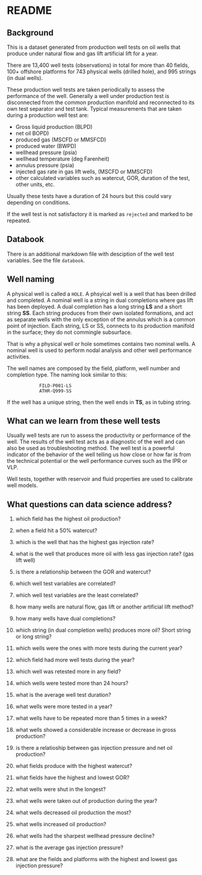 # README



## Background

This is a dataset generated from production well tests on oil wells that produce under natural flow and gas lift artificial lift for a year.

There are 13,400 well tests (observations) in total for more than 40 fields, 100+ offshore platforms for 743 physical wells (drilled hole), and 995 strings (in dual wells).

These production well tests are taken periodically to assess the performance of the well. Generally a well under production test is disconnected from the common production manifold and reconnected to its own test separator and test tank. Typical measurements that are taken during a production well test are:

* Gross liquid production (BLPD)
* net oil BOPD)
* produced gas (MSCFD or MMSFCD)
* produced water (BWPD)
* wellhead pressure (psia)
* wellhead temperature (deg Farenheit)
* annulus pressure (psia)
* injected gas rate in gas lift wells, (MSCFD or MMSCFD)
* other calculated variables such as watercut, GOR, duration of the test, other units, etc.

Usually these tests have a duration of 24 hours but this could vary depending on conditions.

If the well test is not satisfactory it is marked as `rejected` and marked to be repeated. 

## Databook
There is an additional markdown file with desciption of the well test variables.
See the file `databook`.


## Well naming
A physical well is called a `HOLE`. A phsyical well is a well that has been drilled and completed. A nominal well is a string in dual completions where gas lift has been deployed. A dual completion has a long string **LS** and a short string **SS**. Each string produces from their own isolated formations, and act as separate wells with the only exception of the annulus which is a common point of injection. Each string, LS or SS, connects to its production manifold in the surface; they do not commingle subsurface.

That is why a physical well or hole sometimes contains two nominal wells. A nominal well is used to perform nodal analysis and other well performance activities.

The well names are composed by the field, platform, well number and completion type. The naming look similar to this:

                FILD-P001-LS
                ATHR-Q999-SS
                
If the well has a unique string, then the well ends in **TS**, as in tubing string.


## What can we learn from these well tests
Usually well tests are run to assess the productivity or performance of the well. The results of the well test acts as a diagnostic of the well and can also be used as troubleshooting method. The well test is a powerful indicator of the behavior of the well telling us how close or how far is from the technical potential or the well performance curves such as the IPR or VLP.

Well tests, together with reservoir and fluid properties are used to calibrate well models.



## What questions can data science address?

1. which field has the highest oil production?

2. when a field hit a 50% watercut?

3. which is the well that has the highest gas injection rate?

4. what is the well that produces more oil with less gas injection rate? (gas lift well)

5. is there a relationship between the GOR and watercut?

6. which well test variables are correlated?

7. which well test variables are the least correlated?

8. how many wells are natural flow, gas lift or another artificial lift method?

9. how many wells have dual completions?

10. which string (in dual completion wells) produces more oil? Short string or long string?

11. which wells were the ones with more tests during the current year?

12. which field had more well tests during the year?

13. which well was retested more in any field?

14. which wells were tested more than 24 hours?

15. what is the average well test duration?

16. what wells were more tested in a year?

17. what wells have to be repeated more than 5 times in a week?

18. what wells showed a considerable increase or decrease in gross production?

19. is there a relatioship between gas injection pressure and net oil production?

20. what fields produce with the highest watercut?

21. what fields have the highest and lowest GOR?

22. what wells were shut in the longest?

23. what wells were taken out of production during the year?

24. what wells decreased oil production the most?

25. what wells increased oil production?

26. what wells had the sharpest wellhead pressure decline?

27. what is the average gas injection pressure?

28. what are the fields and platforms with the highest and lowest gas injection pressure?

